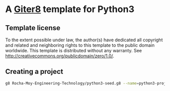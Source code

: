 # A [Giter8][g8] template for Python3

## Template license

To the extent possible under law, the author(s) have dedicated all copyright and related
and neighboring rights to this template to the public domain worldwide.
This template is distributed without any warranty. See <http://creativecommons.org/publicdomain/zero/1.0/>.

[g8]: http://www.foundweekends.org/giter8/

## Creating a project

```sh
g8 Rocha-Moy-Engineering-Technology/python3-seed.g8 --name=python3-project --force
```
